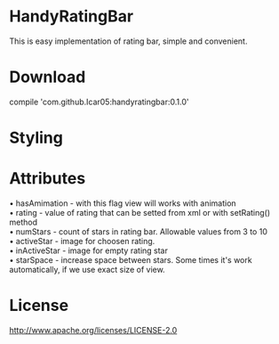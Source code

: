 # HandyRatingBar
This is easy implementation of rating bar, simple and convenient.


# Download
compile 'com.github.Icar05:handyratingbar:0.1.0'

# Styling

# Attributes


  • hasAmimation - with this flag view will works with animation <br>
  • rating - value of rating that can be setted from xml or with setRating() method <br>
  • numStars - count of stars in rating bar. Allowable values from 3 to 10 <br>
  • activeStar - image for choosen rating. <br>
  • inActiveStar - image for empty rating star <br>
  • starSpace - increase space between stars. Some times it's work automatically, if we use exact size of view. <br>
  
# License
  
http://www.apache.org/licenses/LICENSE-2.0
     
     
       
       
